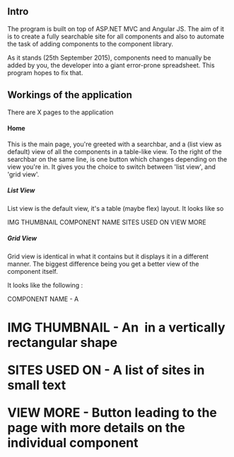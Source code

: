 ## Intro

The program is built on top of ASP.NET MVC and Angular JS. The aim of it is to create a fully
searchable site for all components and also to automate the task of adding components to the 
component library.

As it stands (25th September 2015), components need to manually be added by you, the developer
into a giant error-prone spreadsheet. This program hopes to fix that.

## Workings of the application

There are X pages to the application

#### Home

This is the main page, you're greeted with a searchbar, and a (list view as default) view
of all the components in a table-like view. To the right of the searchbar on the same line,
is one button which changes depending on the view you're in. It gives you the choice to switch
between 'list view', and 'grid view'.

##### List View

List view is the default view, it's a table (maybe flex) layout. It looks like so


IMG THUMBNAIL        COMPONENT NAME          SITES USED ON              VIEW MORE

##### Grid View

Grid view is identical in what it contains but it displays it in a different manner.
The biggest difference being you get a better view of the component itself.

It looks like the following :

COMPONENT NAME - A <h1>

IMG THUMBNAIL - An <img> in a vertically rectangular shape

SITES USED ON - A list of sites in small text

VIEW MORE - Button leading to the page with more details on the individual component


